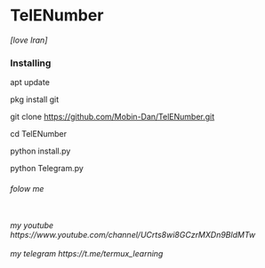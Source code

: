 # TelENumber
<h8>*[love Iran]*</h8>

<h3>Installing</h3>
<h7>apt update</h7>

<h7>pkg install git</h7>

<h7>git clone https://github.com/Mobin-Dan/TelENumber.git</h7>

<h7>cd TelENumber</h7>

<h7>python install.py</h7>

<h7>python Telegram.py</h7>

<H6>folow me <H6>
<br>my youtube https://www.youtube.com/channel/UCrts8wi8GCzrMXDn9BldMTw<br>
<br>my telegram https://t.me/termux_learning<br>
